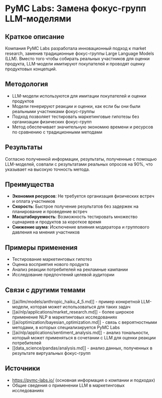 # PyMC Labs: Замена фокус-групп LLM-моделями

## Краткое описание

Компания PyMC Labs разработала инновационный подход к market research, заменив традиционные фокус-группы Large Language Models (LLM). Вместо того чтобы собирать реальных участников для оценки продукта, LLM-модели имитируют покупателей и проводят оценку продуктовых концепций.

## Методология

- LLM-модели используются для имитации покупателей и оценки продуктов
- Модели генерируют реакции и оценки, как если бы они были реальными участниками фокус-группы
- Подход позволяет тестировать маркетинговые гипотезы без организации физических фокус-групп
- Метод обеспечивает значительную экономию времени и ресурсов по сравнению с традиционными методами

## Результаты

Согласно полученной информации, результаты, полученные с помощью LLM-моделей, совпали с результатами реальных опросов на 90%, что указывает на высокую точность метода.

## Преимущества

- **Экономия ресурсов**: Не требуется организация физических встреч и оплата участников
- **Скорость**: Быстрое получение результатов без задержек на планирование и проведение встреч
- **Масштабируемость**: Возможность тестировать множество сценариев и продуктов за короткое время
- **Снижение шума**: Исключение влияния модератора и группового давления на мнения участников

## Примеры применения

- Тестирование маркетинговых гипотез
- Оценка восприятия нового продукта
- Анализ реакции потребителей на рекламные кампании
- Исследование предпочтений целевой аудитории

## Связи с другими темами

- [[ai/llm/models/anthropic_haiku_4_5.md]] - пример конкретной LLM-модели, которая может использоваться для таких задач
- [[ai/nlp/applications/market_research.md]] - более широкое применение NLP в маркетинговых исследованиях
- [[ai/optimization/bayesian_optimization.md]] - связь с вероятностными методами, в которых специализируется PyMC Labs
- [[ai/nlp/applications/sentiment_analysis.md]] - анализ тональности, который может применяться в сочетании с LLM для оценки реакции потребителей
- [[data_science/pandas/analysis.md]] - анализ данных, полученных в результате виртуальных фокус-групп

## Источники

- https://pymc-labs.io/ (основная информация о компании и подходах)
- Общие сведения о применении LLM в маркетинговых исследованиях